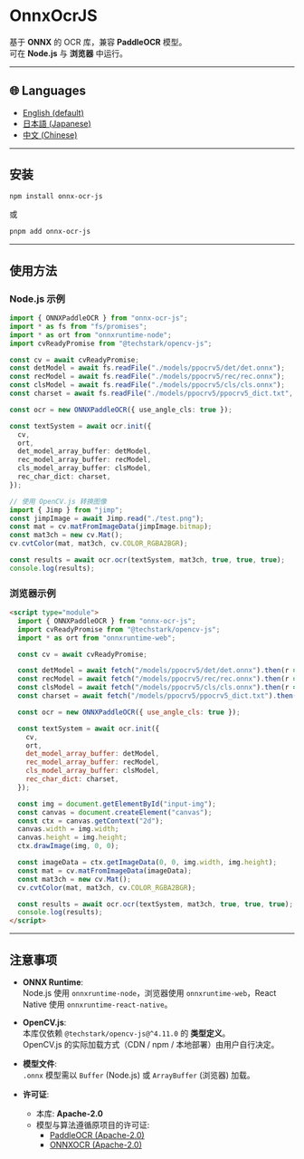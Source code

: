 # OnnxOcrJS

基于 **ONNX** 的 OCR 库，兼容 **PaddleOCR** 模型。  
可在 **Node.js** 与 **浏览器** 中运行。

---

## 🌐 Languages

- [English (default)](./README.md)
- [日本語 (Japanese)](./README.ja.md)
- [中文 (Chinese)](./README.zh.md)

---

## 安装

```bash
npm install onnx-ocr-js
```

或

```bash
pnpm add onnx-ocr-js
```

---

## 使用方法

### Node.js 示例

```ts
import { ONNXPaddleOCR } from "onnx-ocr-js";
import * as fs from "fs/promises";
import * as ort from "onnxruntime-node";
import cvReadyPromise from "@techstark/opencv-js";

const cv = await cvReadyPromise;
const detModel = await fs.readFile("./models/ppocrv5/det/det.onnx");
const recModel = await fs.readFile("./models/ppocrv5/rec/rec.onnx");
const clsModel = await fs.readFile("./models/ppocrv5/cls/cls.onnx");
const charset = await fs.readFile("./models/ppocrv5/ppocrv5_dict.txt", "utf-8");

const ocr = new ONNXPaddleOCR({ use_angle_cls: true });

const textSystem = await ocr.init({
  cv,
  ort,
  det_model_array_buffer: detModel,
  rec_model_array_buffer: recModel,
  cls_model_array_buffer: clsModel,
  rec_char_dict: charset,
});

// 使用 OpenCV.js 转换图像
import { Jimp } from "jimp";
const jimpImage = await Jimp.read("./test.png");
const mat = cv.matFromImageData(jimpImage.bitmap);
const mat3ch = new cv.Mat();
cv.cvtColor(mat, mat3ch, cv.COLOR_RGBA2BGR);

const results = await ocr.ocr(textSystem, mat3ch, true, true, true);
console.log(results);
```

### 浏览器示例

```html
<script type="module">
  import { ONNXPaddleOCR } from "onnx-ocr-js";
  import cvReadyPromise from "@techstark/opencv-js";
  import * as ort from "onnxruntime-web";

  const cv = await cvReadyPromise;

  const detModel = await fetch("/models/ppocrv5/det/det.onnx").then(r => r.arrayBuffer());
  const recModel = await fetch("/models/ppocrv5/rec/rec.onnx").then(r => r.arrayBuffer());
  const clsModel = await fetch("/models/ppocrv5/cls/cls.onnx").then(r => r.arrayBuffer());
  const charset = await fetch("/models/ppocrv5/ppocrv5_dict.txt").then(r => r.text());

  const ocr = new ONNXPaddleOCR({ use_angle_cls: true });

  const textSystem = await ocr.init({
    cv,
    ort,
    det_model_array_buffer: detModel,
    rec_model_array_buffer: recModel,
    cls_model_array_buffer: clsModel,
    rec_char_dict: charset,
  });

  const img = document.getElementById("input-img");
  const canvas = document.createElement("canvas");
  const ctx = canvas.getContext("2d");
  canvas.width = img.width;
  canvas.height = img.height;
  ctx.drawImage(img, 0, 0);

  const imageData = ctx.getImageData(0, 0, img.width, img.height);
  const mat = cv.matFromImageData(imageData);
  const mat3ch = new cv.Mat();
  cv.cvtColor(mat, mat3ch, cv.COLOR_RGBA2BGR);

  const results = await ocr.ocr(textSystem, mat3ch, true, true, true);
  console.log(results);
</script>
```

---

## 注意事项

- **ONNX Runtime**:  
  Node.js 使用 `onnxruntime-node`，浏览器使用 `onnxruntime-web`，React Native 使用 `onnxruntime-react-native`。  

- **OpenCV.js**:  
  本库仅依赖 `@techstark/opencv-js@^4.11.0` 的 **类型定义**。  
  OpenCV.js 的实际加载方式（CDN / npm / 本地部署）由用户自行决定。  

- **模型文件**:  
  `.onnx` 模型需以 `Buffer` (Node.js) 或 `ArrayBuffer` (浏览器) 加载。  

- **许可证**:  
  - 本库: **Apache-2.0**  
  - 模型与算法遵循原项目的许可证:  
    - [PaddleOCR (Apache-2.0)](https://github.com/PaddlePaddle/PaddleOCR)  
    - [ONNXOCR (Apache-2.0)](https://github.com/kyamagu/onnxocr)  
